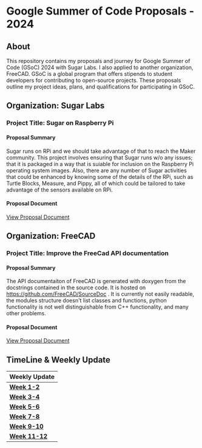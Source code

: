 # Google Summer of Code Proposals - 2024

## About

This repository contains my proposals and journey for Google Summer of Code (GSoC) 2024 with Sugar Labs. I also applied to another organization, FreeCAD. GSoC is a global program that offers stipends to student developers for contributing to open-source projects. These proposals outline my project ideas, plans, and qualifications for participating in GSoC.


## Organization: Sugar Labs

### Project Title: Sugar on Raspberry Pi

#### Proposal Summary

Sugar runs on RPi and we should take advantage of that to reach the Maker community. This project involves ensuring that Sugar runs w/o any issues; that it is packaged in a way that is suiable for inclusion on the Raspberry Pi operating system images. Also, there are any number of Sugar activities that could be enhanced by knowing some of the details of the RPi, such as Turtle Blocks, Measure, and Pippy, all of which could be tailored to take advantage of the sensors available on RPi.

#### Proposal Document

[View Proposal Document](https://github.com/Ovalelephant35/GSOC/tree/main/SugarLabs)

## Organization: FreeCAD

### Project Title: Improve the FreeCad API documentation

#### Proposal Summary

The API documentaiton of FreeCAD is generated with doxygen from the docstrings contained in the source code. It is hosted on https://github.com/FreeCAD/SourceDoc . It is currently not easily readable, the modules structure doesn't list classes and functions, python functionality is not well distinguishable from C++ functionality, and many other problems.

#### Proposal Document

[View Proposal Document](https://github.com/Ovalelephant35/GSOC/blob/main/FreeCAD)

## TimeLine & Weekly Update

|Weekly Update                       |
|------------------------------------|
| **[Week 1-2](https://medium.com/@principalquantum30/getting-started-with-gsoc-at-sugar-labs-c9d5db78167a)**                |
| **[Week 3-4](https://medium.com/@principalquantum30/gsoc-with-sugarlabs-coding-phase-ii-week-3-4-1db73480b68d)**                |
| **[Week 5-6](https://medium.com/@principalquantum30/gsoc-with-sugarlabs-coding-phase-iii-week-5-6-8745a19b2fd3)**               |
| **[Week 7-8](https://medium.com/@principalquantum30/gsoc-with-sugarlabs-coding-phase-iv-week-7-8-65a09e0ad623)**              |
| **[Week 9-10](Sugarlabs/Final-Report.md)**               |
| **[Week 11-12](Sugarlabs/Final-Report.md)**             | 
